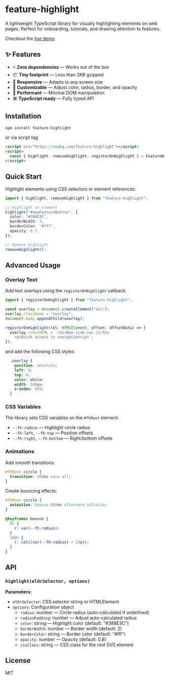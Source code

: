 # feature-highlight

A lightweight TypeScript library for visually highlighting elements on web pages. Perfect for onboarding, tutorials, and drawing attention to features.

Checkout the [live demo](https://ahmad-moussawi.github.io/feature-highlight/)

## ✨ Features

- ⚡ **Zero dependencies** — Works out of the box
- 📦 **Tiny footprint** — Less than 2KB gzipped
- 📱 **Responsive** — Adapts to any screen size
- 🎨 **Customizable** — Adjust color, radius, border, and opacity
- 🚀 **Performant** — Minimal DOM manipulation
- 🛠️ **TypeScript ready** — Fully typed API

## Installation

```bash
npm install feature-highlight
```

or via script tag

```html
<script src="https://unpkg.com/feature-highlight"></script>
<script>
  const { highlight, removeHighlight, registerOnHighlight } = FeatureHighlight;
</script>
```

## Quick Start

Highlight elements using CSS selectors or element references:

```ts
import { highlight, removeHighlight } from "feature-highlight";

// Highlight an element
highlight("#newFeatureButton", {
  color: "#388E3C",
  borderWidth: 3,
  borderColor: "#fff",
  opacity: 0.7,
});

// Remove highlight
removeHighlight();
```

## Advanced Usage

### Overlay Text

Add text overlays using the `registerOnHighlight` callback:

```ts
import { registerOnHighlight } from "feature-highlight";

const overlay = document.createElement("div");
overlay.className = "overlay";
document.body.appendChild(overlay);

registerOnHighlight((el: HTMLElement, offset: OffsetData) => {
  overlay.innerHTML = `<h1>New side nav 🎉</h1>
    <p>Quick access to navigation</p>`;
});
```

and add the following CSS styles

```CSS
  .overlay {
    position: absolute;
    left: 0;
    top: 0;
    color: white;
    width: 500px;
    z-index: 999;
  }
```

### CSS Variables

The library sets CSS variables on the `#fhRoot` element:

- `--fh-radius` — Highlight circle radius
- `--fh-left`, `--fh-top` — Position offsets
- `--fh-right`, `--fh-bottom` — Right/bottom offsets

### Animations

Add smooth transitions:

```css
#fhRoot circle {
  transition: 300ms ease all;
}
```

Create bouncing effects:

```css
#fhRoot circle {
  animation: bounce 800ms alternate infinite;
}

@keyframes bounce {
  0% {
    r: var(--fh-radius);
  }
  100% {
    r: calc(var(--fh-radius) + 10px);
  }
}
```

## API

### `highlight(elOrSelector, options)`

**Parameters:**

- `elOrSelector`: CSS selector string or HTMLElement
- `options`: Configuration object
  - `radius`: number — Circle radius (auto-calculated if undefined)
  - `radiusPadding`: number — Adjust auto-calculated radius
  - `color`: string — Highlight color (default: "#388E3C")
  - `borderWidth`: number — Border width (default: 2)
  - `borderColor`: string — Border color (default: "#fff")
  - `opacity`: number — Opacity (default: 0.8)
  - `cssClass`: string — CSS class for the root SVG element

## License

MIT
